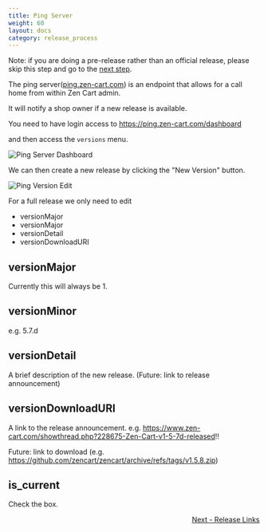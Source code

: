```yaml
---
title: Ping Server
weight: 60
layout: docs
category: release_process
---
```


Note: if you are doing a pre-release rather than an official release, please skip this step and go to the [next step](#next). 

The ping server([ping.zen-cart.com](https://ping.zen-cart.com)) is an endpoint that allows for a call home from within Zen Cart admin.

It will notify a shop owner if a new release is available.

You need to have login access to https://ping.zen-cart.com/dashboard

and then access the `versions` menu.

![ Ping Server Dashboard](/images/ping-version-menu.png)

We can then create a new release by clicking the "New Version" button.

![ Ping Version Edit](/images/ping-version-edit.png)

For a full release we only need to edit 

+ versionMajor
+ versionMajor
+ versionDetail
+ versionDownloadURI

## versionMajor

Currently this will always be 1.

## versionMinor

e.g. 5.7.d

## versionDetail

A brief description of the new release. (Future: link to release announcement) 

## versionDownloadURI

A link to the release announcement.
e.g. https://www.zen-cart.com/showthread.php?228675-Zen-Cart-v1-5-7d-released!!

Future: link to download (e.g. https://github.com/zencart/zencart/archive/refs/tags/v1.5.8.zip) 

## is_current
Check the box.

<div style="text-align:right;" id="next">
   <a class="btn btn-lg btn-primary mr-3 mb-4" href="/dev/release_process/release_links/">
        Next - Release Links<i class="fas fa-arrow-alt-circle-right ml-2"></i>
   </a>
</div>
